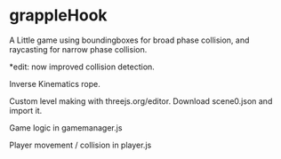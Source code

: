 # grappleHook

A Little game using boundingboxes for broad phase collision, and raycasting for narrow phase collision.

*edit: now improved collision detection.

Inverse Kinematics rope.

Custom level making with threejs.org/editor. Download scene0.json and import it.


Game logic in gamemanager.js

Player movement / collision in player.js
